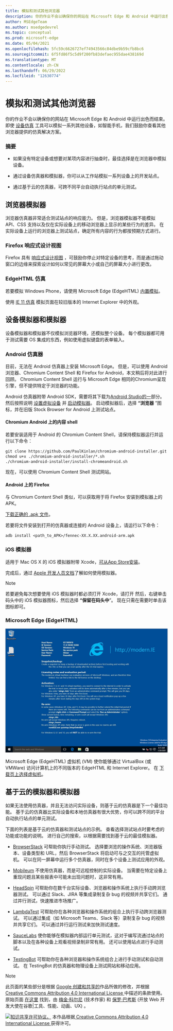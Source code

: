 ```yaml
---
title: 模拟和测试其他浏览器
description: 你的作业不会以确保你的网站在 Microsoft Edge 和 Android 中运行出色而结束。  尽管设备仿真 (设备模式) 可以模拟一系列其他设备，例如智能手机，但我们鼓励你查看其他浏览器提供的仿真解决方案。
author: MSEdgeTeam
ms.author: msedgedevrel
ms.topic: conceptual
ms.prod: microsoft-edge
ms.date: 05/04/2021
ms.openlocfilehash: 5fc59c6626727ef74943566c84dbe9b59cfb8bc6
ms.sourcegitcommit: 6f5fd86f5c5d9f200fb83defaec955dae438169d
ms.translationtype: MT
ms.contentlocale: zh-CN
ms.lasthandoff: 06/29/2022
ms.locfileid: "12630774"
---
```

<!-- Copyright Meggin Kearney and Paul Bakaus

   Licensed under the Apache License, Version 2.0 (the "License");
   you may not use this file except in compliance with the License.
   You may obtain a copy of the License at

       https://www.apache.org/licenses/LICENSE-2.0

   Unless required by applicable law or agreed to in writing, software
   distributed under the License is distributed on an "AS IS" BASIS,
   WITHOUT WARRANTIES OR CONDITIONS OF ANY KIND, either express or implied.
   See the License for the specific language governing permissions and
   limitations under the License.  -->
# <a name="emulate-and-test-other-browsers"></a>模拟和测试其他浏览器

你的作业不会以确保你的网站在 Microsoft Edge 和 Android 中运行出色而结束。  即使 [设备仿真](index.md) 工具可以模拟一系列其他设备，如智能手机，我们鼓励你查看其他浏览器提供的仿真解决方案。

### <a name="summary"></a>摘要

*  如果没有特定设备或想要对某项内容进行抽查时，最佳选择是在浏览器中模拟设备。

*  通过设备仿真器和模拟器，你可以从工作站模拟一系列设备上的开发站点。

*  通过基于云的仿真器，可跨不同平台自动执行站点的单元测试。


<!-- ====================================================================== -->
## <a name="browser-emulators"></a>浏览器模拟器

浏览器仿真器非常适合测试站点的响应能力。  但是，浏览器模拟器不能模拟 API、CSS 支持以及仅在实际设备上的移动浏览器上显示的某些行为的差异。  在实际设备上运行的浏览器上测试站点，确定所有内容的行为都按预期方式进行。

### <a name="firefox-responsive-design-view"></a>Firefox 响应式设计视图

Firefox 具有 [响应式设计视图](https://developer.mozilla.org/docs/Tools/Responsive_Design_View) ，可鼓励你停止对特定设备的思考，而是通过拖动窗口的边缘来探索设计如何以常见的屏幕大小或自己的屏幕大小进行更改。

### <a name="edgehtml-emulation"></a>EdgeHTML 仿真

若要模拟 Windows Phone，请使用 Microsoft Edge (EdgeHTML) [内置模拟](/archive/microsoft-edge/legacy/developer/devtools-guide/emulation)。

使用 [IE 11 仿真](/previous-versions/windows/internet-explorer/ie-developer/samples/dn255001(v=vs.85)) 模拟页面在较旧版本的 Internet Explorer 中的外观。


<!-- ====================================================================== -->
## <a name="device-emulators-and-simulators"></a>设备模拟器和模拟器

设备模拟器和模拟器不仅模拟浏览器环境，还模拟整个设备。  每个模拟器都可用于测试需要 OS 集成的东西，例如使用虚拟键盘的表单输入。

### <a name="android-emulator"></a>Android 仿真器

<!--
![Stock Browser in Android Emulator.](../media/device-mode-android-emulator-stock-browser.msft.png)
-->

目前，无法在 Android 仿真器上安装 Microsoft Edge。  但是，可以使用 Android 浏览器、Chromium Content Shell 和 Firefox for Android，本文稍后将对此进行回顾。  Chromium Content Shell 运行与 Microsoft Edge 相同的Chromium呈现引擎，但不提供特定于浏览器的功能。

Android 仿真器附带 Android SDK，需要将其下载为[Android Studio的一](https://developer.android.com/sdk/installing/studio.html)部分。  然后按照说明 [设置虚拟设备](https://developer.android.com/tools/devices/managing-avds.html) 并 [启动模拟器](https://developer.android.com/tools/devices/emulator.html)。
启动模拟器后，选择 **“浏览器** ”图标，并在旧版 Stock Browser for Android 上测试站点。

#### <a name="chromium-content-shell-on-android"></a>Chromium Android 上的内容 shell

<!--
![Android Emulator Content Shell.](../media/device-mode-android-avd-contentshell.msft.png)
-->

若要安装适用于 Android 的 Chromium Content Shell，请保持模拟器运行并运行以下命令：

```shell
git clone https://github.com/PaulKinlan/chromium-android-installer.git
chmod u+x ./chromium-android-installer/*.sh
./chromium-android-installer/install-chromeandroid.sh
```

现在，可以使用 Chromium Content Shell 测试网站。

#### <a name="firefox-on-android"></a>Android 上的 Firefox

<!--
![Firefox Icon on Android Emulator.](../media/device-mode-ff-on-android-emulator.msft.png)
-->

与 Chromium Content Shell 类似，可以获取用于将 Firefox 安装到模拟器上的 APK。

[下载正确的 .apk 文件](https://www.mozilla.org/firefox/all/#product-android-beta)。

若要将文件安装到打开的仿真器或连接的 Android 设备上，请运行以下命令：

```shell
adb install <path_to_APK>/fennec-XX.X.XX.android-arm.apk
```

### <a name="ios-simulator"></a>iOS 模拟器

适用于 Mac OS X 的 iOS 模拟器附带 Xcode，[可从App Store安装](https://itunes.apple.com/app/xcode/id497799835)。

完成后，通过 [Apple 开发人员文档](https://help.apple.com/simulator/mac/current)了解如何使用模拟器。

> [!NOTE]
> 若要避免每次想要使用 iOS 模拟器时都必须打开 Xcode，请打开 <!--Xcode, or iOS Simulator?-->然后，右键单击码头中的 iOS 模拟器图标，然后选择 **“保留在码头中**”。  现在只需在需要时单击该图标即可。

### <a name="microsoft-edge-edgehtml"></a>Microsoft Edge (EdgeHTML) 

![现代。IE VM。](../media/device-mode-modern-ie-vm.msft.png)

Microsoft Edge (EdgeHTML) 虚拟机 (VM) 使你能够通过 VirtualBox (或 VMWare) 访问计算机上的不同版本的 EdgeHTML 和 Internet Explorer。  在 [下载页上选择虚拟机](https://developer.microsoft.com/microsoft-edge/tools/vms)。


<!-- ====================================================================== -->
## <a name="cloud-based-emulators-and-simulators"></a>基于云的模拟器和模拟器

如果无法使用仿真器，并且无法访问实际设备，则基于云的仿真器是下一个最佳功能。  基于云的仿真器比实际设备和本地仿真器有很大优势，你可以跨不同的平台自动执行站点的单元测试。

下面的列表是基于云的仿真器和测试站点的示例。 查看选择测试站点时要考虑的功能或功能的说明。 进行自己的搜索，以根据需要找到基于云的最佳模拟器。

* [BrowserStack](https://www.browserstack.com/automate) 可帮助你执行手动测试。  选择要浏览的操作系统、浏览器版本、设备类型和 URL，然后 BrowserStack 将启动可与之交互的托管虚拟机。  可以在同一屏幕中运行多个仿真器，同时在多个设备上测试应用的外观。

* [Mobileum](https://www.sigos.com/app-experience/) 不使用仿真器，而是可远程控制的实际设备。  当需要在特定设备上重现问题且某些报表中可能未出现问题时，这非常有用。

* [HeadSpin](https://www.headspin.io/) 可帮助你在数千台实际设备、浏览器和操作系统上执行手动跨浏览器测试。  可以通过 Slack、JIRA 等集成录制复杂 bug 的视频并共享它们。  通过并行测试，快速推进市场推广。

* [LambdaTest](https://www.lambdatest.com/) 可帮助你在各种浏览器和操作系统的组合上执行手动跨浏览器测试。  可以通过集成（如 Microsoft Teams、Slack 等）录制复杂 bug 的视频并共享它们。  可以通过并行运行测试来加快测试速度。

* [SauceLabs](https://saucelabs.com) 使你能够在模拟器内部运行单元测试，这对于编写流通过站点的脚本以及在各种设备上观看视频录制非常有用。  还可以使用站点进行手动测试。

* [TestingBot](https://testingbot.com/) 可帮助你在各种浏览器和操作系统组合上进行手动测试和自动测试。  在 TestingBot 的仿真器和物理设备上测试网站和移动应用。


<!-- ====================================================================== -->
> [!NOTE]
> 此页面的某些部分是根据 [Google 创建和共享的](https://developers.google.com/terms/site-policies)作品所做的修改，并根据[ Creative Commons Attribution 4.0 International License ](https://creativecommons.org/licenses/by/4.0)中描述的条款使用。
> 原始页面 [在这里](https://developer.chrome.com/docs/devtools/device-mode/testing-other-browsers/) 找到，由 [梅金·科尔尼](https://developers.google.com/web/resources/contributors#meggin-kearney) (技术作家) 和 [保罗·巴考斯](https://developers.google.com/web/resources/contributors#paul-bakaus) (开放 Web 开发大使在谷歌|工具、性能、动画、UX) 。

[![知识共享许可协议。](../../media/cc-logo/88x31.png)](https://creativecommons.org/licenses/by/4.0)
本作品根据[ Creative Commons Attribution 4.0 International License ](https://creativecommons.org/licenses/by/4.0)获得许可。
